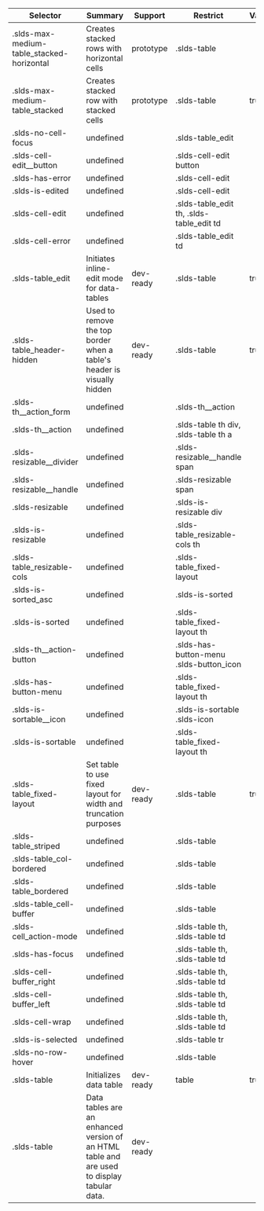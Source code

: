 

| Selector | Summary | Support | Restrict | Variant | Modifier |
|-------|-------|-------|-------|-------|-------|
| .slds-max-medium-table_stacked-horizontal | Creates stacked rows with horizontal cells | prototype | .slds-table |   | true |
| .slds-max-medium-table_stacked | Creates stacked row with stacked cells | prototype | .slds-table | true |   |
| .slds-no-cell-focus | undefined |   | .slds-table_edit |   | true |
| .slds-cell-edit__button | undefined |   | .slds-cell-edit button |   |   |
| .slds-has-error | undefined |   | .slds-cell-edit |   | true |
| .slds-is-edited | undefined |   | .slds-cell-edit |   | true |
| .slds-cell-edit | undefined |   | .slds-table_edit th, .slds-table_edit td |   |   |
| .slds-cell-error | undefined |   | .slds-table_edit td |   |   |
| .slds-table_edit | Initiates inline-edit mode for data-tables | dev-ready | .slds-table | true |   |
| .slds-table_header-hidden | Used to remove the top border when a table's header is visually hidden | dev-ready | .slds-table | true |   |
| .slds-th__action_form | undefined |   | .slds-th__action |   |   |
| .slds-th__action | undefined |   | .slds-table th div, .slds-table th a |   |   |
| .slds-resizable__divider | undefined |   | .slds-resizable__handle span |   |   |
| .slds-resizable__handle | undefined |   | .slds-resizable span |   |   |
| .slds-resizable | undefined |   | .slds-is-resizable div |   |   |
| .slds-is-resizable | undefined |   | .slds-table_resizable-cols th |   |   |
| .slds-table_resizable-cols | undefined |   | .slds-table_fixed-layout |   |   |
| .slds-is-sorted_asc | undefined |   | .slds-is-sorted |   | true |
| .slds-is-sorted | undefined |   | .slds-table_fixed-layout th |   |   |
| .slds-th__action-button | undefined |   | .slds-has-button-menu .slds-button_icon |   |   |
| .slds-has-button-menu | undefined |   | .slds-table_fixed-layout th |   |   |
| .slds-is-sortable__icon | undefined |   | .slds-is-sortable .slds-icon |   |   |
| .slds-is-sortable | undefined |   | .slds-table_fixed-layout th |   |   |
| .slds-table_fixed-layout | Set table to use fixed layout for width and truncation purposes | dev-ready | .slds-table | true |   |
| .slds-table_striped | undefined |   | .slds-table |   | true |
| .slds-table_col-bordered | undefined |   | .slds-table |   | true |
| .slds-table_bordered | undefined |   | .slds-table |   | true |
| .slds-table_cell-buffer | undefined |   | .slds-table |   | true |
| .slds-cell_action-mode | undefined |   | .slds-table th, .slds-table td |   | true |
| .slds-has-focus | undefined |   | .slds-table th, .slds-table td |   | true |
| .slds-cell-buffer_right | undefined |   | .slds-table th, .slds-table td |   | true |
| .slds-cell-buffer_left | undefined |   | .slds-table th, .slds-table td |   | true |
| .slds-cell-wrap | undefined |   | .slds-table th, .slds-table td |   | true |
| .slds-is-selected | undefined |   | .slds-table tr |   | true |
| .slds-no-row-hover | undefined |   | .slds-table |   | true |
| .slds-table | Initializes data table | dev-ready | table | true |   |
| .slds-table | Data tables are an enhanced version of an HTML table and are used to display tabular data. | dev-ready |   |   |   |